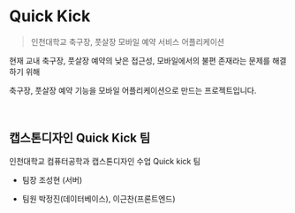 # Quick Kick

> 인천대학교 축구장, 풋살장 모바일 예약 서비스 어플리케이션

현재 교내 축구장, 풋살장 예약의 낮은 접근성, 모바일에서의 불편 존재라는 문제를 해결하기 위해

축구장, 풋살장 예약 기능을 모바일 어플리케이션으로 만드는 프로젝트입니다.

<br>

## 캡스톤디자인 Quick Kick 팀

인천대학교 컴퓨터공학과 캡스톤디자인 수업 Quick kick 팀

- 팀장 조성현 (서버)

- 팀원 박정진(데이터베이스), 이근찬(프론트엔드)

